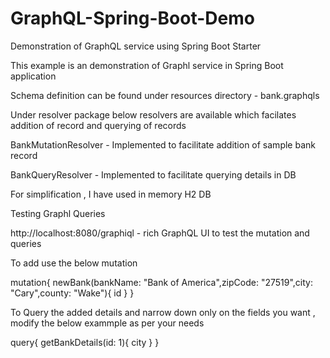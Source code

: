 # GraphQL-Spring-Boot-Demo
Demonstration of GraphQL service using Spring Boot Starter

This example is an demonstration of Graphl service in Spring Boot application

Schema definition can be found under resources directory - bank.graphqls

Under resolver package below resolvers are available which facilates addition of record and querying of records

BankMutationResolver - Implemented to facilitate addition of sample bank record

BankQueryResolver - Implemented to facilitate querying details in DB

For simplification , I have used in memory H2 DB

Testing Graphl Queries

http://localhost:8080/graphiql - rich GraphQL UI to test the mutation and queries

To add use the below mutation

mutation{
	newBank(bankName: "Bank of America",zipCode: "27519",city: "Cary",county: "Wake"){
    id
  }
}

To Query the added details and narrow down only on the fields you want , modify the below exammple as per your needs

query{
  getBankDetails(id: 1){
    city
  }
}
